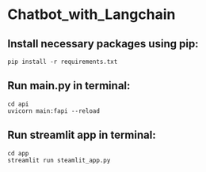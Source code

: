# Chatbot_with_Langchain

## Install necessary packages using pip:
    pip install -r requirements.txt

## Run main.py in terminal:
    cd api
    uvicorn main:fapi --reload

## Run streamlit app in terminal:
    cd app
    streamlit run steamlit_app.py
